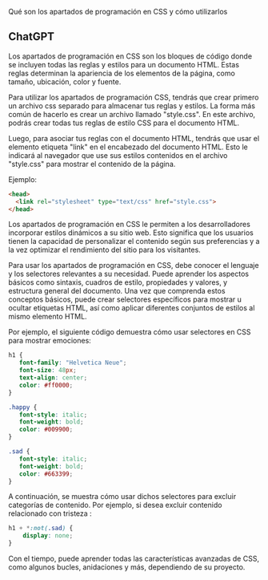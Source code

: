 

Qué son los apartados de programación en CSS y cómo utilizarlos

ChatGPT
-------

Los apartados de programación en CSS son los bloques de código donde se incluyen todas las reglas y estilos para un documento HTML. Estas reglas determinan la apariencia de los elementos de la página, como tamaño, ubicación, color y fuente.

Para utilizar los apartados de programación CSS, tendrás que crear primero un archivo css separado para almacenar tus reglas y estilos. La forma más común de hacerlo es crear un archivo llamado "style.css". En este archivo, podrás crear todas tus reglas de estilo CSS para el documento HTML.

Luego, para asociar tus reglas con el documento HTML, tendrás que usar el elemento etiqueta "link" en el encabezado del documento HTML. Esto le indicará al navegador que use sus estilos contenidos en el archivo "style.css" para mostrar el contenido de la página.

Ejemplo:

```html
<head>
  <link rel="stylesheet" type="text/css" href="style.css">
</head>
```

Los apartados de programación en CSS le permiten a los desarrolladores incorporar estilos dinámicos a su sitio web. Esto significa que los usuarios tienen la capacidad de personalizar el contenido según sus preferencias y a la vez optimizar el rendimiento del sitio para los visitantes.

Para usar los apartados de programación en CSS, debe conocer el lenguaje y los selectores relevantes a su necesidad. Puede aprender los aspectos básicos como sintaxis, cuadros de estilo, propiedades y valores, y estructura general del documento. Una vez que comprenda estos conceptos básicos, puede crear selectores específicos para mostrar u ocultar etiquetas HTML, así como aplicar diferentes conjuntos de estilos al mismo elemento HTML.

Por ejemplo, el siguiente código demuestra cómo usar selectores en CSS para mostrar emociones:

```css
h1 {
   font-family: "Helvetica Neue";
   font-size: 48px;
   text-align: center;
   color: #ff0000;
}

.happy {
   font-style: italic;
   font-weight: bold;
   color: #009900;
}

.sad {
   font-style: italic;
   font-weight: bold;
   color: #663399;
}
```

A continuación, se muestra cómo usar dichos selectores para excluir categorías de contenido. Por ejemplo, si desea excluir contenido relacionado con tristeza :

```css
h1 + *:not(.sad) {
    display: none;
}
```

Con el tiempo, puede aprender todas las características avanzadas de CSS, como algunos bucles, anidaciones y más, dependiendo de su proyecto.
